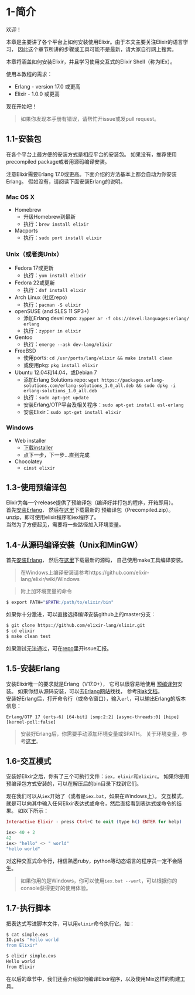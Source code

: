 1-简介
======

欢迎！   

>
本章是主要讲了各个平台上如何安装使用Elixir。由于本文主要关注Elixir的语言学习，
因此这个章节所讲的步骤或工具可能不是最新，请大家自行网上搜索。

本章将涵盖如何安装Elixir，并且学习使用交互式的Elixir Shell（称为IEx）。

使用本教程的需求：
  - Erlang - version 17.0 或更高
  - Elixir - 1.0.0 或更高

现在开始吧！

>如果你发现本手册有错误，请帮忙开issue或发pull request。

## 1.1-安装包
在各个平台上最方便的安装方式是相应平台的安装包。
如果没有，推荐使用precompiled package或者用源码编译安装。   

注意Elixir需要Erlang 17.0或更高。下面介绍的方法基本上都会自动为你安装Erlang。
假如没有，请阅读下面安装Erlang的说明。

### Mac OS X
- Homebrew
  - 升级Homebrew到最新
  - 执行：```brew install elixir```
- Macports
  - 执行：```sudo port install elixir```

### Unix（或者类Unix）
  - Fedora 17或更新
    - 执行：```yum install elixir```
  - Fedora 22或更新
    - 执行：```dnf install elixir```
  - Arch Linux (社区repo)
    - 执行：```pacman -S elixir```
  - openSUSE (and SLES 11 SP3+)
    - 添加Erlang devel repo: ```zypper ar -f obs://devel:languages:erlang/ erlang```
    - 执行：```zypper in elixir```
  - Gentoo
    - 执行：```emerge --ask dev-lang/elixir```
  - FreeBSD
    - 使用ports: ```cd /usr/ports/lang/elixir && make install clean```
    - 或使用pkg: ```pkg install elixir```
  - Ubuntu 12.04和14.04，或Debian 7
    - 添加Erlang Solutions repo: ```wget https://packages.erlang-solutions.com/erlang-solutions_1.0_all.deb && sudo dpkg -i erlang-solutions_1.0_all.deb```
    - 执行：```sudo apt-get update```
    - 安装Erlang/OTP平台及相关程序：```sudo apt-get install esl-erlang```
    - 安装Elixir：```sudo apt-get install elixir```

### Windows
  - Web installer
    - [下载installer](https://s3.amazonaws.com/s3.hex.pm/elixir-websetup.exe)
    - 点下一步，下一步...直到完成
  - Chocolatey
    - ```cinst elixir ```

## 1.3-使用预编译包
Elixir为每一个release提供了预编译包（编译好并打包的程序，开箱即用）。   
首先[安装Erlang](http://elixir-lang.org/install.html#installing-erlang)，
然后在[这里](https://github.com/elixir-lang/elixir/releases/)下载最新的
预编译包（Precompiled.zip）。unzip，即可使用elixir程序和iex程序了。   
当然为了方便起见，需要将一些路径加入环境变量。

## 1.4-从源码编译安装（Unix和MinGW）
首先[安装Erlang](http://elixir-lang.org/install.html#installing-erlang)，
然后在[这里](https://github.com/elixir-lang/elixir/releases/)下载最新的源码，
自己使用make工具编译安装。

>在Windows上编译安装请参考https://github.com/elixir-lang/elixir/wiki/Windows

>附上加环境变量的命令
```sh
$ export PATH="$PATH:/path/to/elixir/bin"
```

如果你十分激进，可以直接选择编译安装github上的master分支：
```sh
$ git clone https://github.com/elixir-lang/elixir.git
$ cd elixir
$ make clean test
```
如果测试无法通过，可在[repo](https://github.com/elixir-lang/elixir)里开issue汇报。

## 1.5-安装Erlang
安装Elixir唯一的要求就是Erlang（V17.0+），
它可以很容易地使用
[预编译包](https://www.erlang-solutions.com/downloads/download-erlang-otp)安装。
如果你想从源码安装，可以去[Erlang网站](http://www.erlang.org/download.html)找找，
参考[Riak文档](http://docs.basho.com/riak/1.3.0/tutorials/installation/Installing-Erlang/)。   
安装好Erlang后，打开命令行（或命令窗口），输入```erl```，可以输出Erlang的版本信息：
```
Erlang/OTP 17 (erts-6) [64-bit] [smp:2:2] [async-threads:0] [hipe] [kernel-poll:false]
```
>安装好Erlang后，你需要手动添加环境变量或$PATH。
关于环境变量，参考[这里](http://en.wikipedia.org/wiki/Environment_variable)。


## 1.6-交互模式
安装好Elixir之后，你有了三个可执行文件：```iex```，```elixir```和```elixirc```。
如果你是用预编译包方式安装的，可以在解压后的bin目录下找到它们。    

现在我们可以从```iex```开始了（或者是```iex.bat```，如果在Windows上）。
交互模式，就是可以向其中输入任何Elixir表达式或命令，然后直接看到表达式或命令的结果。
如以下所示：
```elixir
Interactive Elixir - press Ctrl+C to exit (type h() ENTER for help)

iex> 40 + 2
42
iex> "hello" <> " world"
"hello world"
```
对这种交互式命令行，相信熟悉ruby，python等动态语言的程序员一定不会陌生。

>如果你用的是Windows，你可以使用```iex.bat --werl```，可以根据你的console获得更好的使用体验。

## 1.7-执行脚本
把表达式写进脚本文件，可以用```elixir```命令执行它。如：
```sh
$ cat simple.exs
IO.puts "Hello world
from Elixir"

$ elixir simple.exs
Hello world
from Elixir
```

在以后的章节中，我们还会介绍如何编译Elixir程序，以及使用Mix这样的构建工具。
